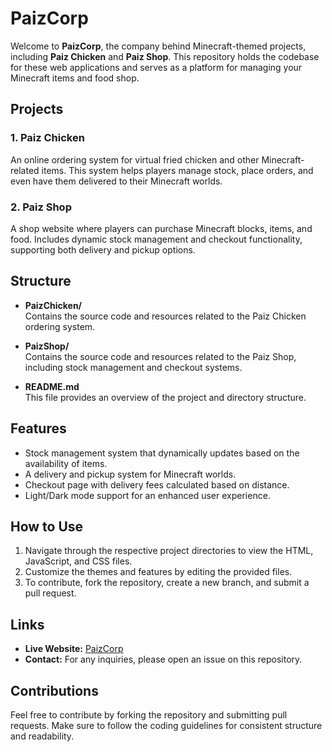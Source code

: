 # PaizCorp

Welcome to **PaizCorp**, the company behind Minecraft-themed projects, including **Paiz Chicken** and **Paiz Shop**. This repository holds the codebase for these web applications and serves as a platform for managing your Minecraft items and food shop.

## Projects

### 1. Paiz Chicken
An online ordering system for virtual fried chicken and other Minecraft-related items. This system helps players manage stock, place orders, and even have them delivered to their Minecraft worlds.

### 2. Paiz Shop
A shop website where players can purchase Minecraft blocks, items, and food. Includes dynamic stock management and checkout functionality, supporting both delivery and pickup options.

## Structure
- **PaizChicken/**  
  Contains the source code and resources related to the Paiz Chicken ordering system.

- **PaizShop/**  
  Contains the source code and resources related to the Paiz Shop, including stock management and checkout systems.

- **README.md**  
  This file provides an overview of the project and directory structure.

## Features
- Stock management system that dynamically updates based on the availability of items.
- A delivery and pickup system for Minecraft worlds.
- Checkout page with delivery fees calculated based on distance.
- Light/Dark mode support for an enhanced user experience.

## How to Use
1. Navigate through the respective project directories to view the HTML, JavaScript, and CSS files.
2. Customize the themes and features by editing the provided files.
3. To contribute, fork the repository, create a new branch, and submit a pull request.

## Links
- **Live Website:** [PaizCorp](https://faizzzlol.github.io/PaizCorp/)
- **Contact:** For any inquiries, please open an issue on this repository.

## Contributions
Feel free to contribute by forking the repository and submitting pull requests. Make sure to follow the coding guidelines for consistent structure and readability.

